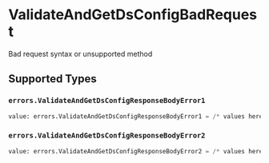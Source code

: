# ValidateAndGetDsConfigBadRequest

Bad request syntax or unsupported method


## Supported Types

### `errors.ValidateAndGetDsConfigResponseBodyError1`

```python
value: errors.ValidateAndGetDsConfigResponseBodyError1 = /* values here */
```

### `errors.ValidateAndGetDsConfigResponseBodyError2`

```python
value: errors.ValidateAndGetDsConfigResponseBodyError2 = /* values here */
```


